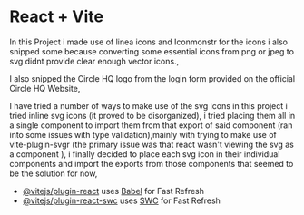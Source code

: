 # React + Vite

In this Project i made use of linea icons and Iconmonstr for the icons i also snipped some because converting some essential icons from png or jpeg to svg didnt provide clear enough vector icons.,

I also snipped the Circle HQ logo from the login form provided on the official Circle HQ Website,

I have tried a number of ways to make use of the svg icons in this project i tried inline svg icons (it proved to be disorganized),
i tried placing them all in a single component to import them from that export of said component (ran into some issues with type validation),mainly with trying to make use of vite-plugin-svgr (the primary issue was that react wasn't viewing the svg as a component ), i finally decided to place each svg icon in their individual components and import the exports from those components
that seemed to be the solution for now,




- [@vitejs/plugin-react](https://github.com/vitejs/vite-plugin-react/blob/main/packages/plugin-react/README.md) uses [Babel](https://babeljs.io/) for Fast Refresh
- [@vitejs/plugin-react-swc](https://github.com/vitejs/vite-plugin-react-swc) uses [SWC](https://swc.rs/) for Fast Refresh
